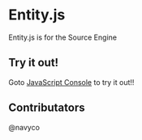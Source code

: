 # Entity.js
Entity.js is for the Source Engine
## Try it out!
Goto [JavaScript Console](http://tinyurl.com/jcfv385) to try it out!!

## Contributators
@navyco